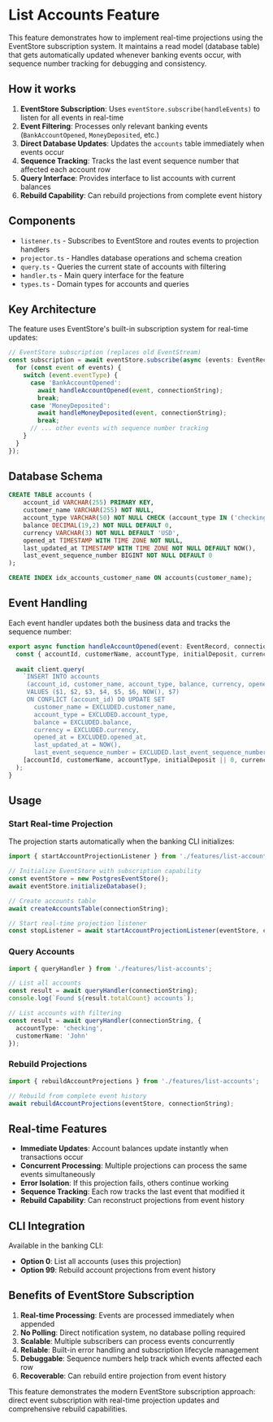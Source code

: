 # List Accounts Feature

This feature demonstrates how to implement real-time projections using the EventStore subscription system. It maintains a read model (database table) that gets automatically updated whenever banking events occur, with sequence number tracking for debugging and consistency.

## How it works

1. **EventStore Subscription**: Uses `eventStore.subscribe(handleEvents)` to listen for all events in real-time
2. **Event Filtering**: Processes only relevant banking events (`BankAccountOpened`, `MoneyDeposited`, etc.)
3. **Direct Database Updates**: Updates the `accounts` table immediately when events occur
4. **Sequence Tracking**: Tracks the last event sequence number that affected each account row
5. **Query Interface**: Provides interface to list accounts with current balances
6. **Rebuild Capability**: Can rebuild projections from complete event history

## Components

- `listener.ts` - Subscribes to EventStore and routes events to projection handlers
- `projector.ts` - Handles database operations and schema creation
- `query.ts` - Queries the current state of accounts with filtering
- `handler.ts` - Main query interface for the feature
- `types.ts` - Domain types for accounts and queries

## Key Architecture

The feature uses EventStore's built-in subscription system for real-time updates:

```typescript
// EventStore subscription (replaces old EventStream)
const subscription = await eventStore.subscribe(async (events: EventRecord[]) => {
  for (const event of events) {
    switch (event.eventType) {
      case 'BankAccountOpened':
        await handleAccountOpened(event, connectionString);
        break;
      case 'MoneyDeposited':
        await handleMoneyDeposited(event, connectionString);
        break;
      // ... other events with sequence number tracking
    }
  }
});
```

## Database Schema

```sql
CREATE TABLE accounts (
    account_id VARCHAR(255) PRIMARY KEY,
    customer_name VARCHAR(255) NOT NULL,
    account_type VARCHAR(50) NOT NULL CHECK (account_type IN ('checking', 'savings')),
    balance DECIMAL(19,2) NOT NULL DEFAULT 0,
    currency VARCHAR(3) NOT NULL DEFAULT 'USD',
    opened_at TIMESTAMP WITH TIME ZONE NOT NULL,
    last_updated_at TIMESTAMP WITH TIME ZONE NOT NULL DEFAULT NOW(),
    last_event_sequence_number BIGINT NOT NULL DEFAULT 0
);

CREATE INDEX idx_accounts_customer_name ON accounts(customer_name);
```

## Event Handling

Each event handler updates both the business data and tracks the sequence number:

```typescript
export async function handleAccountOpened(event: EventRecord, connectionString: string): Promise<void> {
  const { accountId, customerName, accountType, initialDeposit, currency, openedAt } = event.payload;
  
  await client.query(
    `INSERT INTO accounts 
     (account_id, customer_name, account_type, balance, currency, opened_at, last_updated_at, last_event_sequence_number) 
     VALUES ($1, $2, $3, $4, $5, $6, NOW(), $7)
     ON CONFLICT (account_id) DO UPDATE SET
       customer_name = EXCLUDED.customer_name,
       account_type = EXCLUDED.account_type,
       balance = EXCLUDED.balance,
       currency = EXCLUDED.currency,
       opened_at = EXCLUDED.opened_at,
       last_updated_at = NOW(),
       last_event_sequence_number = EXCLUDED.last_event_sequence_number`,
    [accountId, customerName, accountType, initialDeposit || 0, currency || 'USD', openedAt || new Date(), event.sequenceNumber]
  );
}
```

## Usage

### Start Real-time Projection

The projection starts automatically when the banking CLI initializes:

```typescript
import { startAccountProjectionListener } from './features/list-accounts';

// Initialize EventStore with subscription capability
const eventStore = new PostgresEventStore();
await eventStore.initializeDatabase();

// Create accounts table
await createAccountsTable(connectionString);

// Start real-time projection listener
const stopListener = await startAccountProjectionListener(eventStore, connectionString);
```

### Query Accounts

```typescript
import { queryHandler } from './features/list-accounts';

// List all accounts
const result = await queryHandler(connectionString);
console.log(`Found ${result.totalCount} accounts`);

// List accounts with filtering
const result = await queryHandler(connectionString, {
  accountType: 'checking',
  customerName: 'John'
});
```

### Rebuild Projections

```typescript
import { rebuildAccountProjections } from './features/list-accounts';

// Rebuild from complete event history
await rebuildAccountProjections(eventStore, connectionString);
```

## Real-time Features

- **Immediate Updates**: Account balances update instantly when transactions occur
- **Concurrent Processing**: Multiple projections can process the same events simultaneously  
- **Error Isolation**: If this projection fails, others continue working
- **Sequence Tracking**: Each row tracks the last event that modified it
- **Rebuild Capability**: Can reconstruct projections from event history

## CLI Integration

Available in the banking CLI:
- **Option 0**: List all accounts (uses this projection)
- **Option 99**: Rebuild account projections from event history

## Benefits of EventStore Subscription

1. **Real-time Processing**: Events are processed immediately when appended
2. **No Polling**: Direct notification system, no database polling required
3. **Scalable**: Multiple subscribers can process events concurrently
4. **Reliable**: Built-in error handling and subscription lifecycle management
5. **Debuggable**: Sequence numbers help track which events affected each row
6. **Recoverable**: Can rebuild entire projection from event history

This feature demonstrates the modern EventStore subscription approach: direct event subscription with real-time projection updates and comprehensive rebuild capabilities.